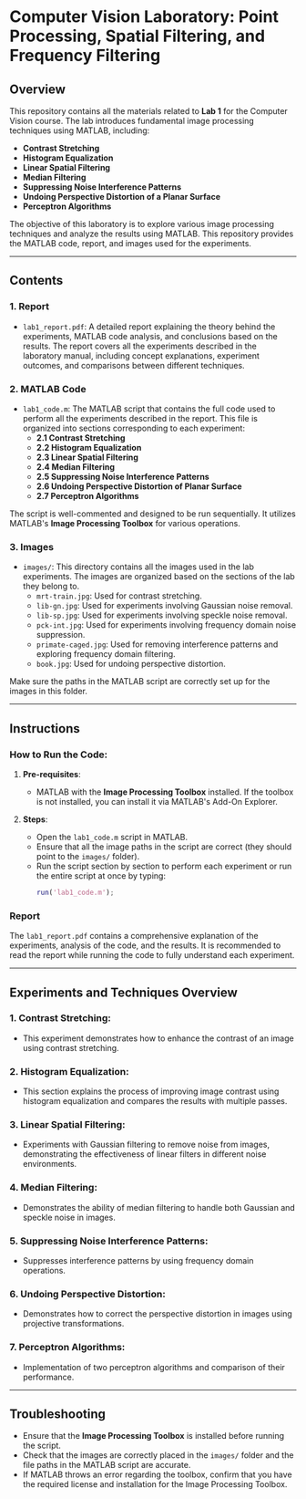 # Computer Vision Laboratory: Point Processing, Spatial Filtering, and Frequency Filtering

## Overview

This repository contains all the materials related to **Lab 1** for the Computer Vision course. The lab introduces fundamental image processing techniques using MATLAB, including:
- **Contrast Stretching**
- **Histogram Equalization**
- **Linear Spatial Filtering**
- **Median Filtering**
- **Suppressing Noise Interference Patterns**
- **Undoing Perspective Distortion of a Planar Surface**
- **Perceptron Algorithms**

The objective of this laboratory is to explore various image processing techniques and analyze the results using MATLAB. This repository provides the MATLAB code, report, and images used for the experiments.

---

## Contents

### 1. **Report**
- `lab1_report.pdf`: A detailed report explaining the theory behind the experiments, MATLAB code analysis, and conclusions based on the results. The report covers all the experiments described in the laboratory manual, including concept explanations, experiment outcomes, and comparisons between different techniques.

### 2. **MATLAB Code**
- `lab1_code.m`: The MATLAB script that contains the full code used to perform all the experiments described in the report. This file is organized into sections corresponding to each experiment:
  - **2.1 Contrast Stretching**
  - **2.2 Histogram Equalization**
  - **2.3 Linear Spatial Filtering**
  - **2.4 Median Filtering**
  - **2.5 Suppressing Noise Interference Patterns**
  - **2.6 Undoing Perspective Distortion of Planar Surface**
  - **2.7 Perceptron Algorithms**

The script is well-commented and designed to be run sequentially. It utilizes MATLAB's **Image Processing Toolbox** for various operations.

### 3. **Images**
- `images/`: This directory contains all the images used in the lab experiments. The images are organized based on the sections of the lab they belong to.
  - `mrt-train.jpg`: Used for contrast stretching.
  - `lib-gn.jpg`: Used for experiments involving Gaussian noise removal.
  - `lib-sp.jpg`: Used for experiments involving speckle noise removal.
  - `pck-int.jpg`: Used for experiments involving frequency domain noise suppression.
  - `primate-caged.jpg`: Used for removing interference patterns and exploring frequency domain filtering.
  - `book.jpg`: Used for undoing perspective distortion.
  
Make sure the paths in the MATLAB script are correctly set up for the images in this folder.

---

## Instructions

### How to Run the Code:

1. **Pre-requisites**:
   - MATLAB with the **Image Processing Toolbox** installed. If the toolbox is not installed, you can install it via MATLAB's Add-On Explorer.

2. **Steps**:
   - Open the `lab1_code.m` script in MATLAB.
   - Ensure that all the image paths in the script are correct (they should point to the `images/` folder).
   - Run the script section by section to perform each experiment or run the entire script at once by typing:
     ```matlab
     run('lab1_code.m');
     ```

### Report
The `lab1_report.pdf` contains a comprehensive explanation of the experiments, analysis of the code, and the results. It is recommended to read the report while running the code to fully understand each experiment.

---

## Experiments and Techniques Overview

### 1. **Contrast Stretching**:
   - This experiment demonstrates how to enhance the contrast of an image using contrast stretching.

### 2. **Histogram Equalization**:
   - This section explains the process of improving image contrast using histogram equalization and compares the results with multiple passes.

### 3. **Linear Spatial Filtering**:
   - Experiments with Gaussian filtering to remove noise from images, demonstrating the effectiveness of linear filters in different noise environments.

### 4. **Median Filtering**:
   - Demonstrates the ability of median filtering to handle both Gaussian and speckle noise in images.

### 5. **Suppressing Noise Interference Patterns**:
   - Suppresses interference patterns by using frequency domain operations.

### 6. **Undoing Perspective Distortion**:
   - Demonstrates how to correct the perspective distortion in images using projective transformations.

### 7. **Perceptron Algorithms**:
   - Implementation of two perceptron algorithms and comparison of their performance.

---

## Troubleshooting

- Ensure that the **Image Processing Toolbox** is installed before running the script.
- Check that the images are correctly placed in the `images/` folder and the file paths in the MATLAB script are accurate.
- If MATLAB throws an error regarding the toolbox, confirm that you have the required license and installation for the Image Processing Toolbox.


